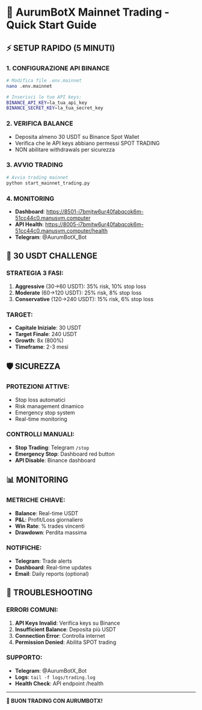 # 🚀 AurumBotX Mainnet Trading - Quick Start Guide

## ⚡ SETUP RAPIDO (5 MINUTI)

### 1. CONFIGURAZIONE API BINANCE
```bash
# Modifica file .env.mainnet
nano .env.mainnet

# Inserisci le tue API keys:
BINANCE_API_KEY=la_tua_api_key
BINANCE_SECRET_KEY=la_tua_secret_key
```

### 2. VERIFICA BALANCE
- Deposita almeno 30 USDT su Binance Spot Wallet
- Verifica che le API keys abbiano permessi SPOT TRADING
- NON abilitare withdrawals per sicurezza

### 3. AVVIO TRADING
```bash
# Avvia trading mainnet
python start_mainnet_trading.py
```

### 4. MONITORING
- **Dashboard**: https://8501-i7bmjtw6ur40fabqcok6m-51cc44c0.manusvm.computer
- **API Health**: https://8005-i7bmjtw6ur40fabqcok6m-51cc44c0.manusvm.computer/health
- **Telegram**: @AurumBotX_Bot

## 🎯 30 USDT CHALLENGE

### STRATEGIA 3 FASI:
1. **Aggressive** (30→60 USDT): 35% risk, 10% stop loss
2. **Moderate** (60→120 USDT): 25% risk, 8% stop loss  
3. **Conservative** (120→240 USDT): 15% risk, 6% stop loss

### TARGET:
- **Capitale Iniziale**: 30 USDT
- **Target Finale**: 240 USDT
- **Growth**: 8x (800%)
- **Timeframe**: 2-3 mesi

## 🛡️ SICUREZZA

### PROTEZIONI ATTIVE:
- Stop loss automatici
- Risk management dinamico
- Emergency stop system
- Real-time monitoring

### CONTROLLI MANUALI:
- **Stop Trading**: Telegram `/stop`
- **Emergency Stop**: Dashboard red button
- **API Disable**: Binance dashboard

## 📊 MONITORING

### METRICHE CHIAVE:
- **Balance**: Real-time USDT
- **P&L**: Profit/Loss giornaliero
- **Win Rate**: % trades vincenti
- **Drawdown**: Perdita massima

### NOTIFICHE:
- **Telegram**: Trade alerts
- **Dashboard**: Real-time updates
- **Email**: Daily reports (optional)

## 🚨 TROUBLESHOOTING

### ERRORI COMUNI:
1. **API Keys Invalid**: Verifica keys su Binance
2. **Insufficient Balance**: Deposita più USDT
3. **Connection Error**: Controlla internet
4. **Permission Denied**: Abilita SPOT trading

### SUPPORTO:
- **Telegram**: @AurumBotX_Bot
- **Logs**: `tail -f logs/trading.log`
- **Health Check**: API endpoint /health

---

**🎉 BUON TRADING CON AURUMBOTX!**
